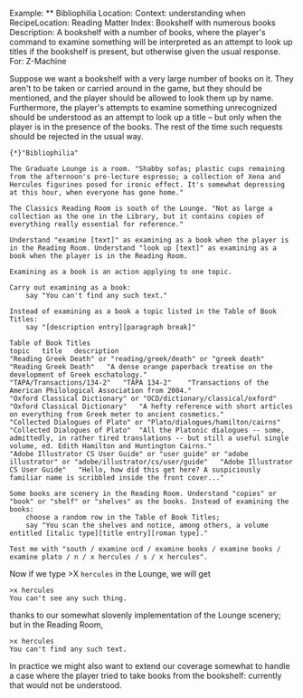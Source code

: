 Example: ** Bibliophilia
Location: Context: understanding when
RecipeLocation: Reading Matter
Index: Bookshelf with numerous books
Description: A bookshelf with a number of books, where the player's command to examine something will be interpreted as an attempt to look up titles if the bookshelf is present, but otherwise given the usual response.
For: Z-Machine

  
Suppose we want a bookshelf with a very large number of books on it. They aren't to be taken or carried around in the game, but they should be mentioned, and the player should be allowed to look them up by name. Furthermore, the player's attempts to examine something unrecognized should be understood as an attempt to look up a title – but only when the player is in the presence of the books. The rest of the time such requests should be rejected in the usual way.

  

``` inform7
{*}"Bibliophilia"

The Graduate Lounge is a room. "Shabby sofas; plastic cups remaining from the afternoon's pre-lecture espresso; a collection of Xena and Hercules figurines posed for ironic effect. It's somewhat depressing at this hour, when everyone has gone home."

The Classics Reading Room is south of the Lounge. "Not as large a collection as the one in the Library, but it contains copies of everything really essential for reference."

Understand "examine [text]" as examining as a book when the player is in the Reading Room. Understand "look up [text]" as examining as a book when the player is in the Reading Room.

Examining as a book is an action applying to one topic.

Carry out examining as a book:
	say "You can't find any such text."

Instead of examining as a book a topic listed in the Table of Book Titles:
	say "[description entry][paragraph break]"

Table of Book Titles
topic	title	description
"Reading Greek Death" or "reading/greek/death" or "greek death"	"Reading Greek Death"	"A dense orange paperback treatise on the development of Greek eschatology."
"TAPA/Transactions/134-2"	"TAPA 134-2"	"Transactions of the American Philological Association from 2004."
"Oxford Classical Dictionary" or "OCD/dictionary/classical/oxford"	"Oxford Classical Dictionary"	"A hefty reference with short articles on everything from Greek meter to ancient cosmetics."
"Collected Dialogues of Plato" or "Plato/dialogues/hamilton/cairns"	"Collected Dialogues of Plato"	"All the Platonic dialogues -- some, admittedly, in rather tired translations -- but still a useful single volume, ed. Edith Hamilton and Huntington Cairns."
"Adobe Illustrator CS User Guide" or "user guide" or "adobe illustrator" or "adobe/illustrator/cs/user/guide"	"Adobe Illustrator CS User Guide"	"Hello, how did this get here? A suspiciously familiar name is scribbled inside the front cover..."

Some books are scenery in the Reading Room. Understand "copies" or "book" or "shelf" or "shelves" as the books. Instead of examining the books:
	choose a random row in the Table of Book Titles;
	say "You scan the shelves and notice, among others, a volume entitled [italic type][title entry][roman type]."

Test me with "south / examine ocd / examine books / examine books / examine plato / n / x hercules / s / x hercules".
```

  
Now if we type >X ``hercules`` in the Lounge, we will get

  

``` transcript
>x hercules
You can't see any such thing.
```

  
thanks to our somewhat slovenly implementation of the Lounge scenery; but in the Reading Room,

  

``` transcript
>x hercules
You can't find any such text.
```

  
In practice we might also want to extend our coverage somewhat to handle a case where the player tried to take books from the bookshelf: currently that would not be understood.

